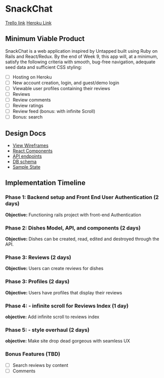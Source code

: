 # SnackChat

[Trello link][trello]
[Heroku Link][heroku]

[heroku]: https://snackchathost.herokuapp.com/#/
[trello]: https://trello.com/b/Q1cLTkjA/snackchat

## Minimum Viable Product

SnackChat is a web application inspired by Untapped built using Ruby on Rails
and React/Redux.  By the end of Week 9, this app will, at a minimum, satisfy the
following criteria with smooth, bug-free navigation, adequate seed data and
sufficient CSS styling:

- [ ] Hosting on Heroku
- [ ] New account creation, login, and guest/demo login
- [ ] Viewable user profiles containing their reviews
- [ ] Reviews
- [ ] Review comments
- [ ] Review ratings
- [ ] Review feed (bonus: with infinite Scroll)
- [ ] Bonus: search

## Design Docs
* [View Wireframes][wireframes]
* [React Components][components]
* [API endpoints][api-endpoints]
* [DB schema][schema]
* [Sample State][sample-state]

[wireframes]: wireframes
[components]: component-hierarchy.md
[sample-state]: sample-state.md
[api-endpoints]: api-endpoints.md
[schema]: schema.md

## Implementation Timeline

### Phase 1: Backend setup and Front End User Authentication (2 days)

**Objective:** Functioning rails project with front-end Authentication

### Phase 2: Dishes Model, API, and components (2 days)

**Objective:** Dishes can be created, read, edited and destroyed through the API.

### Phase 3: Reviews (2 days)

**Objective:** Users can create reviews for dishes

### Phase 3: Profiles (2 days)

**Objective:** Users have profiles that display their reviews

### Phase 4: - infinite scroll for Reviews Index (1 day)

**objective:** Add infinite scroll to reviews index

### Phase 5: - style overhaul (2 days)

**objective:** Make site drop dead gorgeous with seamless UX


### Bonus Features (TBD)
- [ ] Search reviews by content
- [ ] Comments
